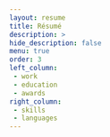 ```yaml
---
layout: resume
title: Résumé
description: >
hide_description: false
menu: true
order: 3
left_column:
 - work
 - education 
 - awards
right_column:
 - skills
 - languages
---
```

